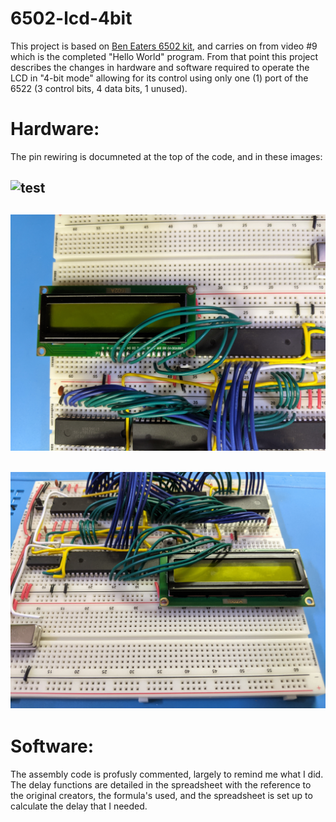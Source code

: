 # 6502-lcd-4bit

This project is based on [Ben Eaters 6502 kit](https://eater.net/6502), and carries on from video #9 which is the completed "Hello World" program.  From that point this project describes the changes in hardware and software required to operate the LCD in "4-bit mode" allowing for its control using only one (1) port of the 6522  (3 control bits, 4 data bits, 1 unused).

# Hardware:
The pin rewiring is documneted at the top of the code, and in these images:

## ![test](https://github.com/homesol/6502-lcd-4bit/blob/main/images/)

## ![test](https://github.com/homesol/6502-lcd-4bit/blob/main/images/PXL_20210319_171833644.jpg)

## ![test](https://github.com/homesol/6502-lcd-4bit/blob/main/images/PXL_20210319_171838866.jpg)

# Software:
The assembly code is profusly commented, largely to remind me what I did.
The delay functions are detailed in the spreadsheet with the reference to the original creators, the formula's used, and the spreadsheet is set up to calculate the delay that I needed.




